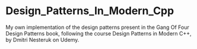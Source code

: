 # Design_Patterns_In_Modern_Cpp
My own implementation of the design patterns present in the Gang Of Four Design Patterns book, following the course Design Patterns in Modern C++, by Dmitri Nesteruk on Udemy.
